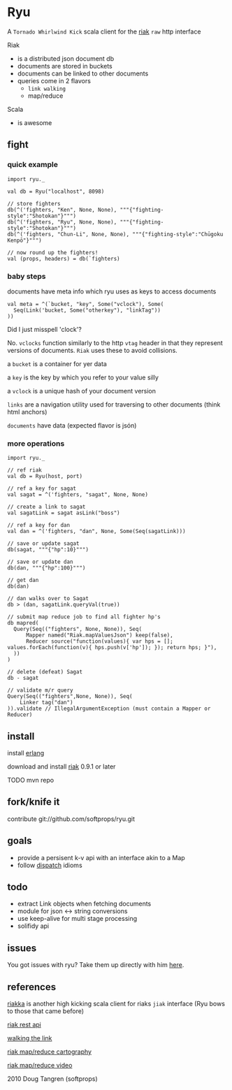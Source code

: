 # Ryu

A `Tornado Whirlwind Kick` scala client for the [riak](http://riak.basho.com/) `raw` http interface

Riak

* is a distributed json document db
* documents are stored in buckets
* documents can be linked to other documents
* queries come in 2 flavors
  * `link walking`
  * map/reduce

Scala

* is awesome

## fight

### quick example

    import ryu._
    
    val db = Ryu("localhost", 8098)
    
    // store fighters
    db(^('fighters, "Ken", None, None), """{"fighting-style":"Shotokan"}""")
    db(^('fighters, "Ryu", None, None), """{"fighting-style":"Shotokan"}""")
    db(^('fighters, "Chun-Li", None, None), """{"fighting-style":"Chūgoku Kenpō"}""")
    
    // now round up the fighters!
    val (props, headers) = db(`fighters)
    
### baby steps

documents have meta info which ryu uses as keys to access documents

    val meta = ^(`bucket, "key", Some("vclock"), Some(
      Seq(Link('bucket, Some("otherkey"), "linkTag"))
    ))

Did I just misspell 'clock'?

No. `vclocks` function similarly to the http `vtag` header in that they represent versions of documents. `Riak` uses these to avoid collisions.

a `bucket` is a container for yer data

a `key` is the key by which you refer to your value silly

a `vclock` is a unique hash of your document version

`links` are a navigation utility used for traversing to other documents (think html anchors)

`documents` have data (expected flavor is jsón)

### more operations

    import ryu._
    
    // ref riak
    val db = Ryu(host, port)
    
    // ref a key for sagat
    val sagat = ^('fighters, "sagat", None, None)
    
    // create a link to sagat 
    val sagatLink = sagat asLink("boss")
    
    // ref a key for dan
    val dan = ^('fighters, "dan", None, Some(Seq(sagatLink)))
    
    // save or update sagat
    db(sagat, """{"hp":10}""")
    
    // save or update dan
    db(dan, """{"hp":100}""")
    
    // get dan
    db(dan)
    
    // dan walks over to Sagat
    db > (dan, sagatLink.queryVal(true))
  
    // submit map reduce job to find all fighter hp's
    db mapred(
      Query(Seq(("fighters", None, None)), Seq(
          Mapper named("Riak.mapValuesJson") keep(false),
          Reducer source("function(values){ var hps = []; values.forEach(function(v){ hps.push(v['hp']); }); return hps; }"),
      ))
    )
    
    // delete (defeat) Sagat
    db - sagat
    
    // validate m/r query
    Query(Seq(("fighters",None, None)), Seq(
        Linker tag("dan")
    )).validate // IllegalArgumentException (must contain a Mapper or Reducer)

## install

install [erlang](http://gist.github.com/302327)

download and install [riak](http://downloads.basho.com/riak/) 0.9.1 or later

TODO mvn repo

## fork/knife it

contribute git://github.com/softprops/ryu.git

## goals

* provide a persisent k-v api with an interface akin to a Map
* follow [dispatch](http://github.com/softprops/Databinder-Dispatch) idioms

## todo

* extract Link objects when fetching documents
* module for json <-> string conversions
* use keep-alive for multi stage processing
* solifidy api

## issues

You got issues with ryu? Take them up directly with him [here](http://github.com/softprops/ryu/issues).

## references

[riakka](http://github.com/timperrett/riakka) is another high kicking scala client for riaks `jiak` interface (Ryu bows to those that came before)
 
[riak rest api](https://wiki.basho.com/display/RIAK/REST+API)

[walking the link](http://blog.basho.com/2010/02/24/link-walking-by-example/)

[riak map/reduce cartography](http://blog.basho.com/2010/02/03/the-release-riak-0.8-and-javascript-map/reduce/)

[riak map/reduce video](http://vimeo.com/9188550)
 
2010 Doug Tangren (softprops)